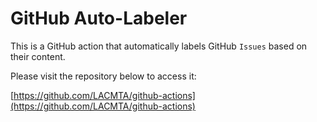 # GitHub Auto-Labeler
This is a GitHub action that automatically labels GitHub `Issues` based on their content.

Please visit the repository below to access it:

[https://github.com/LACMTA/github-actions](https://github.com/LACMTA/github-actions)